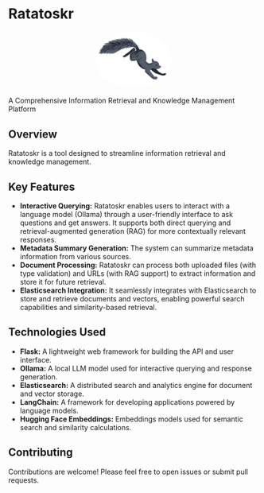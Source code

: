 # Ratatoskr

<p align="center">
    <img src="src/static/images/ratatoskr_loading.gif" alt="Loading" style="border-radius: 50%;" height="30%" width="30%">
</p>

A Comprehensive Information Retrieval and Knowledge Management Platform

## Overview

Ratatoskr is a tool designed to streamline information retrieval and knowledge management.

## Key Features

- **Interactive Querying:** Ratatoskr enables users to interact with a language model (Ollama) through a user-friendly interface to ask questions and get answers. It supports both direct querying and retrieval-augmented generation (RAG) for more contextually relevant responses.
- **Metadata Summary Generation:** The system can summarize metadata information from various sources.
- **Document Processing:** Ratatoskr can process both uploaded files (with type validation) and URLs (with RAG support) to extract information and store it for future retrieval.
- **Elasticsearch Integration:** It seamlessly integrates with Elasticsearch to store and retrieve documents and vectors, enabling powerful search capabilities and similarity-based retrieval.

## Technologies Used

- **Flask:** A lightweight web framework for building the API and user interface.
- **Ollama:** A local LLM model used for interactive querying and response generation.
- **Elasticsearch:** A distributed search and analytics engine for document and vector storage.
- **LangChain:** A framework for developing applications powered by language models.
- **Hugging Face Embeddings:** Embeddings models used for semantic search and similarity calculations.

## Contributing

Contributions are welcome! Please feel free to open issues or submit pull requests.

